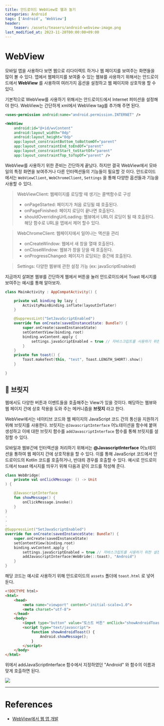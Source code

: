 ```yaml
---
title: 안드로이드 WebView로 웹과 놀기
categories: Android
tags: ['Android', 'WebView']
header:
    teaser: /assets/teasers/android-webview-image.png
last_modified_at: 2023-11-20T00:00:00+09:00
---
```


# WebView
모바일 앱을 사용하다 보면 웹으로 리다이렉트 하거나 웹 페이지를 보여주는 화면들을 많이 볼 수 있다. 앱에서 웹페이지를 보여줄 수 있는 웹뷰를 사용하기 위해서는 안드로이드에서 __WebView__ 를 사용하여 여러가지 옵션을 설정하고 웹 페이지와 상호작용 할 수 있다.

기본적으로 WebView를 사용하기 위해서는 안드로이드에서 Internet 퍼미션을 설정해야 한다. WebView는 간단하게 xml에서 WebView tag를 추가해 주면 된다.

```xml
<uses-permission android:name="android.permission.INTERNET" />

<WebView
    android:id="@+id/wvContent"
    android:layout_width="0dp"
    android:layout_height="0dp"
    app:layout_constraintBottom_toBottomOf="parent"
    app:layout_constraintEnd_toEndOf="parent"
    app:layout_constraintStart_toStartOf="parent"
    app:layout_constraintTop_toTopOf="parent" />
```

WebView를 사용하기 위한 준비는 간단하게 끝났다. 하지만 결국 WebView에서 모바일의 특정 화면을 보여주거나 다른 인터렉션들의 기능들이 필요할 것 이다. 안드로이드에서는 `WebViewClient`, `WebChromeClient`, `Settings` 을 통해 다양한 옵션들과 기능을 사용할 수 있다.

> WebViewClient: 웹페이지를 로딩할 때 생기는 콜백함수로 구성
> - onPageStarted: 페이지가 처음 로딩될 떄 호출된다.
> - onPageFinished: 페이지 로딩이 끝나면 호출된다.
> - shouldOverridingUrlLoading: 웹뷰에서 URL이 로딩이 될 때 호출된다. 해당 함수로 URL을 앱에서 제어 할수 있다.

> WebChromeClient: 웹페이지에서 일어나는 액션을 관리
> - onCreateWindow: 웹에서 새 창을 열때 호출된다.
> - onCloseWindow: 웹뷰가 창을 닫을 때 호출된다.
> - onProgressChanged: 페이지가 로딩되는 중간에 호출된다.

> Settings: 다양한 웹뷰에 관한 설정 가능 (ex: javaScriptEnabled)

지금까지 살펴본 웹뷰를 간단하게 웹에서 버튼을 눌러 안드로이드에서 Toast 메시지를 보여주는 예시를 통해 알아보자.

```kotlin
class MainActivity : AppCompatActivity() {

    private val binding by lazy {
        ActivityMainBinding.inflate(layoutInflater)
    }

    @SuppressLint("SetJavaScriptEnabled")
    override fun onCreate(savedInstanceState: Bundle?) {
        super.onCreate(savedInstanceState)
        setContentView(binding.root)
        binding.wvContent.apply {
            settings.javaScriptEnabled = true // 자바스크립트를 사용하기 위한 설정 값
        }
    }
    private fun toast() {
        Toast.makeText(this, "test", Toast.LENGTH_SHORT).show()
    }
    
}
```

## 🌉 브릿지
웹에서도 다양한 버튼과 이벤트들을 호출해주는 View가 있을 것이다. 해당하는 웹뷰와 웹 페이지 간에 상호 작용을 도와 주는 메커니즘을 __브릿지__ 라고 한다.

WebView에서는 네이티브 코드와 웹 페이지의 JavaScript 코드 간의 통신을 지원하기 위해 브릿지를 사용한다. 브릿지는 `@JavascriptInterface` 어노테이션을 함수에 붙여 생성하고 이에 대한 브릿지 함수를 `addJavascriptInterface` 함수를 통해 브릿지를 설정할 수 있다.

모바일과 웹뷰간에 인터렉션을 처리하기 위해서는  __@JavascriptInterface__ 어노테이션을 통하여 웹 페이지 간에 상호작용을 할 수 있다. 이를 통해 JavaScript 코드에서 안드로이드의 Kotlin 코드를 호출하거나, 반대릐 경우를 호출할 수 있다. 예시로 안드로이드에서 toast 메시지를 띄우기 위해 다음과 같이 코드를 작성해 준다.

```kotlin
class WebBridge(
    private val onClickMessage: () -> Unit
) {

    @JavascriptInterface
    fun showMessage() {
        onClickMessage.invoke()
    }
}
.
.
.
@SuppressLint("SetJavaScriptEnabled")
override fun onCreate(savedInstanceState: Bundle?) {
    super.onCreate(savedInstanceState)
    setContentView(binding.root)
    binding.wvContent.apply {
        settings.javaScriptEnabled = true // 자바스크립트를 사용하기 위한 설정 값
        addJavascriptInterface(WebBride(::toast), "Android")
    }
}
```

해당 코드는 예시로 사용하기 위해 안드로이드의 `assets` 폴더에 `toast.html` 로 넣어 둔다.
```html
<!DOCTYPE html>
<html>
    <head>
        <meta name="viewport" content="initial-scale=1.0">
        <meta charset="utf-8">
    </head>
    <body>
        <input type="button" value="토스트 버튼" onClick="showAndroidToast()"/>
        <script type="text/javascript">
            function showAndroidToast() {
                Android.showMessage();
            }
        </script>
    </body>
</html>
```

위에서 addJavaScriptInterface 함수에서 지정하였던 "Android" 와 함수의 이름과 맞게 호출하면 된다.

<img src="https://github.com/ppeper/Kotlin_Algorithm/assets/63226023/a4bc6aaa-3a3c-4f2c-8c61-d6381b86cf03">

- - -
# References
- [WebView에서 웹 앱 개발](https://developer.android.com/develop/ui/views/layout/webapps/webview?hl=ko)